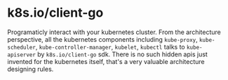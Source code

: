 # k8s.io/client-go

Programaticly interact with your kubernetes cluster. From the architecture
perspective, all the kubernetes components including `kube-proxy`,
`kube-scheduler`, `kube-controller-manager`, `kubelet`, `kubectl` talks to
`kube-apiserver` by `k8s.io/client-go` sdk. There is no such hidden apis just
invented for the kubernetes itself, that's a very valuable architecture
designing rules.
